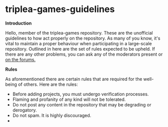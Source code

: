 # <b> triplea-games-guidelines </b>

<b> Introduction </b>

Hello, member of the triplea-games repository. These are the unofficial guidelines to how act properly on the repository.
As many of you know, it's vital to maintain a proper behaviour when participating in a large-scale repository. Outlined in here are the set of rules expected to be upheld.
If there are any other problems, you can ask any of the moderators present or <a href="https://forums.triplea-game.org/">on the forums.</a>

<b> Rules </b>

As aforementioned there are certain rules that are required for the well-being of others. Here are the rules:

- Before adding projects, you must undergo verification processes.
- Flaming and profanity of any kind will not be tolerated.
- Do not post any content in the repository that may be degrading or derogatory.
- Do not spam. It is highly discouraged.
- 

